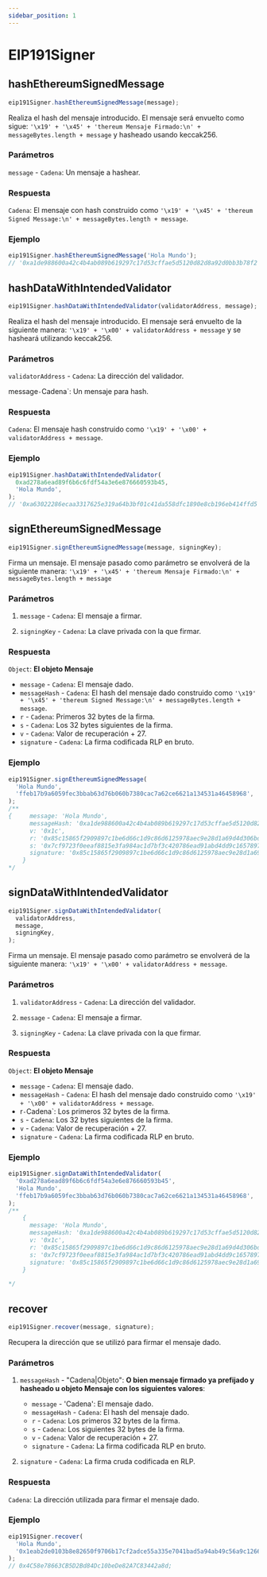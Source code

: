 ```yaml
---
sidebar_position: 1
---
```


# EIP191Signer

## hashEthereumSignedMessage

```javascript
eip191Signer.hashEthereumSignedMessage(message);
```

Realiza el hash del mensaje introducido. El mensaje será envuelto como sigue: `'\x19' + '\x45' + 'thereum Mensaje Firmado:\n' + messageBytes.length + message` y hasheado usando keccak256.

### Parámetros

`message` - `Cadena`: Un mensaje a hashear.

### Respuesta

`Cadena`: El mensaje con hash construido como `'\x19' + '\x45' + 'thereum Signed Message:\n' + messageBytes.length + message`.

### Ejemplo

```javascript
eip191Signer.hashEthereumSignedMessage('Hola Mundo');
// '0xa1de988600a42c4b4ab089b619297c17d53cffae5d5120d82d8a92d0bb3b78f2';
```

## hashDataWithIntendedValidator

```javascript
eip191Signer.hashDataWithIntendedValidator(validatorAddress, message);
```

Realiza el hash del mensaje introducido. El mensaje será envuelto de la siguiente manera: `'\x19' + '\x00' + validatorAddress + message` y se hasheará utilizando keccak256.

### Parámetros

`validatorAddress` - `Cadena`: La dirección del validador.

message` - `Cadena`: Un mensaje para hash.

### Respuesta

`Cadena`: El mensaje hash construido como `'\x19' + '\x00' + validatorAddress + message`.

### Ejemplo

```javascript
eip191Signer.hashDataWithIntendedValidator(
  0xad278a6ead89f6b6c6fdf54a3e6e876660593b45,
  'Hola Mundo',
);
// '0xa63022286ecaa3317625e319a64b3bf01c41da558dfc1890e8cb196eb414ffd5';
```

## signEthereumSignedMessage

```javascript
eip191Signer.signEthereumSignedMessage(message, signingKey);
```

Firma un mensaje. El mensaje pasado como parámetro se envolverá de la siguiente manera: `'\x19' + '\x45' + 'thereum Mensaje Firmado:\n' + messageBytes.length + message`

### Parámetros

1. `message` - `Cadena`: El mensaje a firmar.

2. `signingKey` - `Cadena`: La clave privada con la que firmar.

### Respuesta

`Object`: **El objeto Mensaje**

- `message` - `Cadena`: El mensaje dado.
- `messageHash` - `Cadena`: El hash del mensaje dado construido como `'\x19' + '\x45' + 'thereum Signed Message:\n' + messageBytes.length + message`.
- `r` - `Cadena`: Primeros 32 bytes de la firma.
- `s` - `Cadena`: Los 32 bytes siguientes de la firma.
- `v` - `Cadena`: Valor de recuperación + 27.
- `signature` - `Cadena`: La firma codificada RLP en bruto.

### Ejemplo

```javascript
eip191Signer.signEthereumSignedMessage(
  'Hola Mundo',
  'ffeb17b9a6059fec3bbab63d76b060b7380cac7a62ce6621a134531a46458968',
);
/**
{     message: 'Hola Mundo',
      messageHash: '0xa1de988600a42c4b4ab089b619297c17d53cffae5d5120d82d8a92d0bb3b78f2',
      v: '0x1c',
      r: '0x85c15865f2909897c1be6d66c1d9c86d6125978aec9e28d1a69d4d306bde694f',
      s: '0x7cf9723f0eeaf8815e3fa984ac1d7bf3c420786ead91abd4dd9c1657897efec1',
      signature: '0x85c15865f2909897c1be6d66c1d9c86d6125978aec9e28d1a69d4d306bde694f7cf9723f0eeaf8815e3fa984ac1d7bf3c420786ead91abd4dd9c1657897efec11c'
    }
*/
```

## signDataWithIntendedValidator

```javascript
eip191Signer.signDataWithIntendedValidator(
  validatorAddress,
  message,
  signingKey,
);
```

Firma un mensaje. El mensaje pasado como parámetro se envolverá de la siguiente manera: `'\x19' + '\x00' + validatorAddress + message`.

### Parámetros

1. `validatorAddress` - `Cadena`: La dirección del validador.

2. `message` - `Cadena`: El mensaje a firmar.

3. `signingKey` - `Cadena`: La clave privada con la que firmar.

### Respuesta

`Object`: **El objeto Mensaje**

- `message` - `Cadena`: El mensaje dado.
- `messageHash` - `Cadena`: El hash del mensaje dado construido como `'\x19' + '\x00' + validatorAddress + message`.
- r` - `Cadena`: Los primeros 32 bytes de la firma.
- `s` - `Cadena`: Los 32 bytes siguientes de la firma.
- `v` - `Cadena`: Valor de recuperación + 27.
- `signature` - `Cadena`: La firma codificada RLP en bruto.

### Ejemplo

```javascript
eip191Signer.signDataWithIntendedValidator(
  '0xad278a6ead89f6b6c6fdf54a3e6e876660593b45',
  'Hola Mundo',
  'ffeb17b9a6059fec3bbab63d76b060b7380cac7a62ce6621a134531a46458968',
);
/**
    {
      message: 'Hola Mundo',
      messageHash: '0xa1de988600a42c4b4ab089b619297c17d53cffae5d5120d82d8a92d0bb3b78f2',
      v: '0x1c',
      r: '0x85c15865f2909897c1be6d66c1d9c86d6125978aec9e28d1a69d4d306bde694f',
      s: '0x7cf9723f0eeaf8815e3fa984ac1d7bf3c420786ead91abd4dd9c1657897efec1',
      signature: '0x85c15865f2909897c1be6d66c1d9c86d6125978aec9e28d1a69d4d306bde694f7cf9723f0eeaf8815e3fa984ac1d7bf3c420786ead91abd4dd9c1657897efec11c'
    }

*/
```

## recover

```javascript
eip191Signer.recover(message, signature);
```

Recupera la dirección que se utilizó para firmar el mensaje dado.

### Parámetros

1. `messageHash` - "Cadena|Objeto": **O bien mensaje firmado ya prefijado y hasheado u objeto Mensaje con los siguientes valores**:

   - `message` - 'Cadena': El mensaje dado.
   - `messageHash` - `Cadena`: El hash del mensaje dado.
   - `r` - `Cadena`: Los primeros 32 bytes de la firma.
   - `s` - `Cadena`: Los siguientes 32 bytes de la firma.
   - `v` - `Cadena`: Valor de recuperación + 27.
   - `signature` - `Cadena`: La firma codificada RLP en bruto.

2. `signature` - `Cadena`: La firma cruda codificada en RLP.

### Respuesta

`Cadena`: La dirección utilizada para firmar el mensaje dado.

### Ejemplo

```javascript
eip191Signer.recover(
  'Hola Mundo',
  '0x1eab2de0103b8e82650f9706b17cf2adce55a335e7041bad5a94ab49c56a9c12662e80a369ffa2a6a77fbeaad1f32653cbd74860c8fbc999b1fc47b8d1cb7d931c',
);
// 0x4C58e78663CB5D2Bd84Dc10beDe82A7C83442a8d;
```
